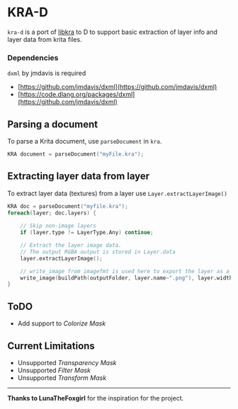 # KRA-D
`kra-d` is a port of [libkra](https://github.com/2shady4u/libkra) to D to support basic extraction of layer info and layer data from krita files.

### Dependencies

`dxml` by jmdavis is required

- [https://github.com/jmdavis/dxml](https://github.com/jmdavis/dxml)
- [https://code.dlang.org/packages/dxml](https://github.com/jmdavis/dxml)

## Parsing a document
To parse a Krita document, use `parseDocument` in `kra`.
```d
KRA document = parseDocument("myFile.kra");
```

## Extracting layer data from layer
To extract layer data (textures) from a layer use `Layer.extractLayerImage()`
```d
KRA doc = parseDocument("myfile.kra");
foreach(layer; doc.layers) {
    
    // Skip non-image layers
    if (layer.type != LayerType.Any) continue;

    // Extract the layer image data.
    // The output RGBA output is stored in Layer.data
    layer.extractLayerImage();

    // write_image from imagefmt is used here to export the layer as a PNG
    write_image(buildPath(outputFolder, layer.name~".png"), layer.width, layer.height, layer.data, 4);
}
```

## ToDO

- Add support to *Colorize Mask*

## Current Limitations

- Unsupported *Transparency Mask*
- Unsupported *Filter  Mask*
- Unsupported *Transform Mask*
---

**Thanks to LunaTheFoxgirl** for the inspiration for the project.
